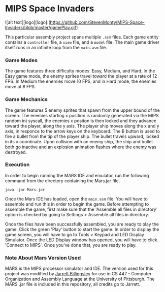 # MIPS Space Invaders

![alt text][logo][logo]:(https://github.com/StevenMonty/MIPS-Space-Invaders/blob/master/gamePlay.gif)

This particular assembly project spans multiple ```.asm``` files. Each game entity contains a ```controller``` file, a ```view``` file, and a ```model``` file. The main game driver itself runs in an infinite loop from the ```main.asm``` file.

### Game Modes
The game features three difficulty modes: Easy, Medium, and Hard. In the Easy game mode, the enemy sprites travel toward the player at a rate of 12 FPS. In Medium the enemies move 10 FPS, and in Hard mode, the enemies move at 8 FPS.

### Game Mechanics
The game features 5 enemy sprites that spawn from the upper bound of the screen. The enemies starting x position is randomly generated via the MIPS random int syscall, the enemies x positon is then locked and they advance toward the player, along the y axis. The player ship moves along the x and y axis, in responce to the arrow keys on the keyboard. The B button is used to fire a bullet from the tip of the player ship. The bullet travels upward, locked in its x coordinate. Upon collision with an enemy ship, the ship and bullet both go inactive and an explosion animation flashes where the enemy was destroyed.


### Execution
In order to begin running the MARS IDE and emulator, run the following command
from the directory containing the Mars.jar file.

```
java -jar Mars.jar
```

Once the Mars IDE has loaded, open the ```main.asm``` file. You will have to assemble and run this in order to begin the game. Before attempting to assemble the game, first make sure that the 'Assemble all files in directory' option is checked by going to Settings > Assemble all files in directory.

Once the files have been successfully assembled, you are ready to play the game. Click the green 'Play' button to start the game. In order to display the game screen, you will have to go to Tools > Keypad and LED Display Simulator. Once the LED Display window has opened, you will have to click 'Connect to MIPS'. Once you've done that, you are ready to play.

### Note About Mars Version Used
MARS is the MIPS processor simulator and IDE. The version used for this project
was modified by [Jarrett Billingsley](https://github.com/jarrettbillingsley) for use in CS 447 - Computer Organization
and Assembly Language at the University of Pittsburgh. The MARS .jar file is
included in this repository, all credits go to Jarrett.
